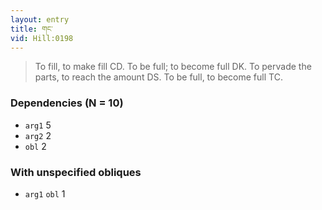 ```yaml
---
layout: entry
title: གང་
vid: Hill:0198
---
```

> To fill, to make fill CD\. To be full; to become full DK\. To pervade the parts, to reach the amount DS\. To be full, to become full TC\.


### Dependencies (N = 10)
* `arg1` 5
* `arg2` 2
* `obl` 2


### With unspecified obliques
* `arg1` `obl` 1
